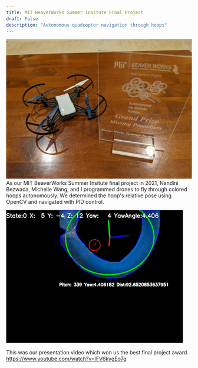 ```yaml
---
title: MIT BeaverWorks Summer Insitute Final Project
draft: False
description: "Autonomous quadcopter navigation through hoops"
---
```


![Missing Propellers](images/missing_props_prize.jpg)
As our MIT BeaverWorks Summer Insitute final project in 2021, Nandini Bezwada, Michelle Wang, and I programmed drones to fly through colored hoops autonomously. We determined the hoop's relative pose using OpenCV and navigated with PID control.

![Masked](images/masked.gif)

This was our presentation video which won us the best final project award.
https://www.youtube.com/watch?v=lFV6kygEo7g